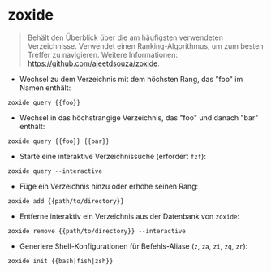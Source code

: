 # zoxide

> Behält den Überblick über die am häufigsten verwendeten Verzeichnisse.
> Verwendet einen Ranking-Algorithmus, um zum besten Treffer zu navigieren.
> Weitere Informationen: <https://github.com/ajeetdsouza/zoxide>.

- Wechsel zu dem Verzeichnis mit dem höchsten Rang, das "foo" im Namen enthält:

`zoxide query {{foo}}`

- Wechsel in das höchstrangige Verzeichnis, das "foo" und danach "bar" enthält:

`zoxide query {{foo}} {{bar}}`

- Starte eine interaktive Verzeichnissuche (erfordert `fzf`):

`zoxide query --interactive`

- Füge ein Verzeichnis hinzu oder erhöhe seinen Rang:

`zoxide add {{path/to/directory}}`

- Entferne interaktiv ein Verzeichnis aus der Datenbank von `zoxide`:

`zoxide remove {{path/to/directory}} --interactive`

- Generiere Shell-Konfigurationen für Befehls-Aliase (`z`, `za`, `zi`, `zq`, `zr`):

`zoxide init {{bash|fish|zsh}}`
